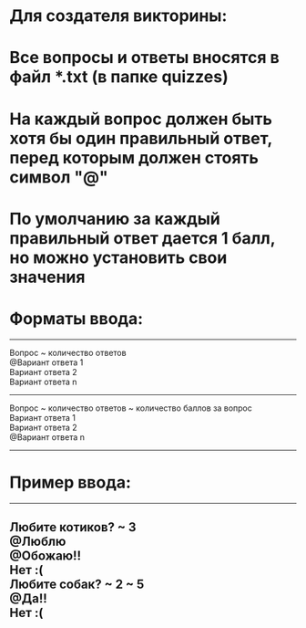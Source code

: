 # Для создателя викторины:
# Все вопросы и ответы вносятся в файл *.txt (в папке quizzes)
# На каждый вопрос должен быть хотя бы один правильный ответ, перед которым должен стоять символ "@"
# По умолчанию за каждый правильный ответ дается 1 балл, но можно установить свои значения
# Форматы ввода:

---
Вопрос ~ количество ответов <br>
@Вариант ответа 1 <br>
Вариант ответа 2 <br>
Вариант ответа n <br>

---
Вопрос ~ количество ответов ~ количество баллов за вопрос <br>
Вариант ответа 1 <br>
Вариант ответа 2 <br>
@Вариант ответа n <br>

---



# Пример ввода:

---
Любите котиков? ~ 3 <br>
@Люблю <br>
@Обожаю!! <br>
Нет :( <br>
Любите собак? ~ 2 ~ 5 <br>
@Да!! <br>
Нет :( <br>
---
